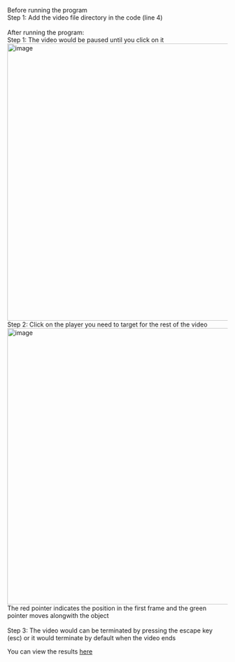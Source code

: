 Before running the program <br>
Step 1: Add the video file directory in the code (line 4)
<br><br>
After running the program: <br>
Step 1: The video would be paused until you click on it <br>
<img width="633" alt="image" src="https://github.com/Jumbotron-Apps/MeghCode/assets/93192358/8abffcbe-52c7-4901-99a5-9c8faa784244"><br>
Step 2: Click on the player you need to target for the rest of the video<br>
<img width="631" alt="image" src="https://github.com/Jumbotron-Apps/MeghCode/assets/93192358/39512720-f18a-4f7c-835f-380980aa76c0"><br>
The red pointer indicates the position in the first frame and the green pointer moves alongwith the object<br><br>
Step 3: The video would can be terminated by pressing the escape key (esc) or it would terminate by default when the video ends<br>

<p>You can view the results <a href="https://github.com/Jumbotron-Apps/MeghCode/blob/main/result.mp4">here</a></p>
